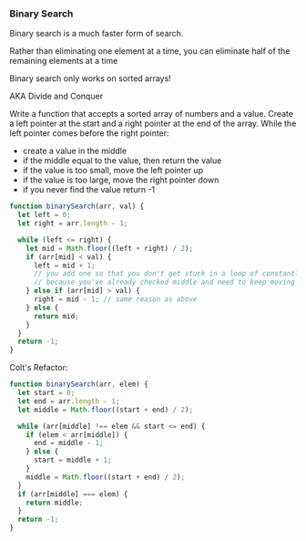 ### Binary Search

Binary search is a much faster form of search.

Rather than eliminating one element at a time, you can eliminate half of the remaining elements at a time

Binary search only works on sorted arrays!

AKA Divide and Conquer

Write a function that accepts a sorted array of numbers and a value. Create a left pointer at the
start and a right pointer at the end of the array. While the left pointer comes before the right pointer:

- create a value in the middle
- if the middle equal to the value, then return the value
- if the value is too small, move the left pointer up
- if the value is too large, move the right pointer down
- if you never find the value return -1

```javascript
function binarySearch(arr, val) {
  let left = 0;
  let right = arr.length - 1;

  while (left <= right) {
    let mid = Math.floor((left + right) / 2);
    if (arr[mid] < val) {
      left = mid + 1;
      // you add one so that you don't get stuck in a loop of constantly checking the same mid
      // because you've already checked middle and need to keep moving
    } else if (arr[mid] > val) {
      right = mid - 1; // same reason as above
    } else {
      return mid;
    }
  }
  return -1;
}
```

Colt's Refactor:

```javascript
function binarySearch(arr, elem) {
  let start = 0;
  let end = arr.length - 1;
  let middle = Math.floor((start + end) / 2);

  while (arr[middle] !== elem && start <= end) {
    if (elem < arr[middle]) {
      end = middle - 1;
    } else {
      start = middle + 1;
    }
    middle = Math.floor((start + end) / 2);
  }
  if (arr[middle] === elem) {
    return middle;
  }
  return -1;
}
```

